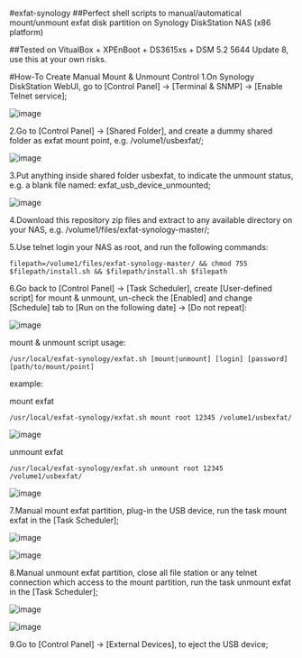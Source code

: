 #exfat-synology
##Perfect shell scripts to manual/automatical mount/unmount exfat disk partition on Synology DiskStation NAS (x86 platform)

##Tested on VitualBox + XPEnBoot + DS3615xs + DSM 5.2 5644 Update 8, use this at your own risks.

#How-To Create Manual Mount & Unmount Control
1.On Synology DiskStation WebUI, go to [Control Panel] -> [Terminal & SNMP] -> [Enable Telnet service];

![image](https://raw.githubusercontent.com/luckylz2git/exfat-synology/master/images/enable_telnet.png)

2.Go to [Control Panel] -> [Shared Folder], and create a dummy shared folder as exfat mount point, e.g. /volume1/usbexfat/;

![image](https://raw.githubusercontent.com/luckylz2git/exfat-synology/master/images/create_mount_point.png)

3.Put anything inside shared folder usbexfat, to indicate the unmount status, e.g. a blank file named: exfat_usb_device_unmounted;

![image](https://raw.githubusercontent.com/luckylz2git/exfat-synology/master/images/create_blank_file.png)

4.Download this repository zip files and extract to any available directory on your NAS, e.g. /volume1/files/exfat-synology-master/;

5.Use telnet login your NAS as root, and run the following commands:

```
filepath=/volume1/files/exfat-synology-master/ && chmod 755 $filepath/install.sh && $filepath/install.sh $filepath
```

6.Go back to [Control Panel] -> [Task Scheduler], create [User-defined script] for mount & unmount, un-check the [Enabled] and change [Schedule] tab to [Run on the following date] -> [Do not repeat]:

![image](https://raw.githubusercontent.com/luckylz2git/exfat-synology/master/images/task_schedule.png)

mount & unmount script usage:

```
/usr/local/exfat-synology/exfat.sh [mount|unmount] [login] [password] [path/to/mount/point]
```

example:

mount exfat

```
/usr/local/exfat-synology/exfat.sh mount root 12345 /volume1/usbexfat/
```

![image](https://raw.githubusercontent.com/luckylz2git/exfat-synology/master/images/create_mount_script.png)

unmount exfat

```
/usr/local/exfat-synology/exfat.sh unmount root 12345 /volume1/usbexfat/
```

![image](https://raw.githubusercontent.com/luckylz2git/exfat-synology/master/images/create_unmount_script.png)

7.Manual mount exfat partition, plug-in the USB device, run the task mount exfat in the [Task Scheduler];

![image](https://raw.githubusercontent.com/luckylz2git/exfat-synology/master/images/mount_exfat.png)

![image](https://raw.githubusercontent.com/luckylz2git/exfat-synology/master/images/mount_status.png)

8.Manual unmount exfat partition, close all file station or any telnet connection which access to the mount partition, run the task unmount exfat in the [Task Scheduler];

![image](https://raw.githubusercontent.com/luckylz2git/exfat-synology/master/images/unmount_exfat.png)

![image](https://raw.githubusercontent.com/luckylz2git/exfat-synology/master/images/unmount_status.png)

9.Go to [Control Panel] -> [External Devices], to eject the USB device;
